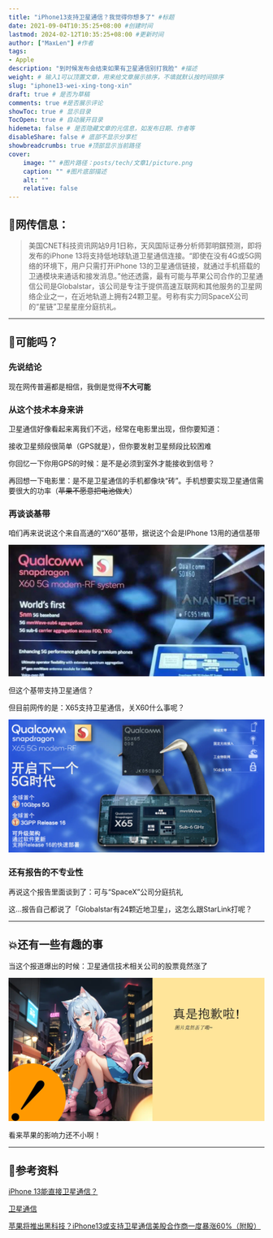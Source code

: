 ```yaml
---
title: "iPhone13支持卫星通信？我觉得你想多了" #标题
date: 2021-09-04T10:35:25+08:00 #创建时间
lastmod: 2024-02-12T10:35:25+08:00 #更新时间
author: ["MaxLen"] #作者
tags: 
- Apple
description: "到时候发布会结束如果有卫星通信别打我脸" #描述
weight: # 输入1可以顶置文章，用来给文章展示排序，不填就默认按时间排序
slug: "iphone13-wei-xing-tong-xin"
draft: true # 是否为草稿
comments: true #是否展示评论
showToc: true # 显示目录
TocOpen: true # 自动展开目录
hidemeta: false # 是否隐藏文章的元信息，如发布日期、作者等
disableShare: false # 底部不显示分享栏
showbreadcrumbs: true #顶部显示当前路径
cover:
    image: "" #图片路径：posts/tech/文章1/picture.png
    caption: "" #图片底部描述
    alt: ""
    relative: false
---
```


## 👄网传信息：

> 美国CNET科技资讯网站9月1日称，天风国际证券分析师郭明錤预测，即将发布的iPhone 13将支持低地球轨道卫星通信连接。“即使在没有4G或5G网络的环境下，用户只需打开iPhone 13的卫星通信链接，就通过手机搭载的卫通模块来通话和接发消息。”他还透露，最有可能与苹果公司合作的卫星通信公司是Globalstar，该公司是专注于提供高速互联网和其他服务的卫星网络企业之一，在近地轨道上拥有24颗卫星。号称有实力同SpaceX公司的“星链”卫星星座分庭抗礼。

---

## 👀可能吗？

### 先说结论

现在网传普遍都是相信，我倒是觉得**不大可能**

### 从这个技术本身来讲

卫星通信好像看起来离我们不远，经常在电影里出现，但你要知道：

接收卫星频段很简单（GPS就是），但你要发射卫星频段比较困难

你回忆一下你用GPS的时候：是不是必须到室外才能接收到信号？

再回想一下电影里：是不是卫星通信的手机都像块“砖”。手机想要实现卫星通信需要很大的功率（~~苹果不愿意把电池做大~~）

### 再谈谈基带

咱们再来说说这个来自高通的“X60”基带，据说这个会是IPhone 13用的通信基带

![image](https://github.com/maxlen727/picx-images-hosting/raw/master/image.6r3ed5t1z5c0.webp)

但这个基带支持卫星通信？

但目前网传的是：X65支持卫星通信，关X60什么事呢？

![image](https://github.com/maxlen727/picx-images-hosting/raw/master/image.193zesj1csww.webp)

### 还有报告的不专业性

再说这个报告里面谈到了：可与“SpaceX”公司分庭抗礼

这…报告自己都说了「Globalstar有24颗近地卫星」，这怎么跟StarLink打呢？

---

## 💥还有一些有趣的事

当这个报道爆出的时候：卫星通信技术相关公司的股票竟然涨了

![Untitled-(2)](https://github.com/maxlen727/picx-images-hosting/raw/master/Untitled-(2).74d1q45ezik0.webp)

看来苹果的影响力还不小啊！

---

## 📕参考资料

[iPhone 13能直接卫星通信？](https://baijiahao.baidu.com/s?id=1709832284045729294&wfr=spider&for=pc)

[卫星通信](https://baike.baidu.com/item/%E5%8D%AB%E6%98%9F%E9%80%9A%E4%BF%A1/413212?fr=aladdin)

[苹果将推出黑科技？iPhone13或支持卫星通信美股合作商一度暴涨60%（附股）](https://baijiahao.baidu.com/s?id=1709564851782755764&wfr=spider&for=pc)
